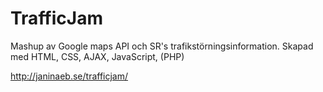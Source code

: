 TrafficJam
==========

Mashup av Google maps API och SR's trafikstörningsinformation. Skapad med HTML, CSS, AJAX, JavaScript, (PHP)

http://janinaeb.se/trafficjam/
